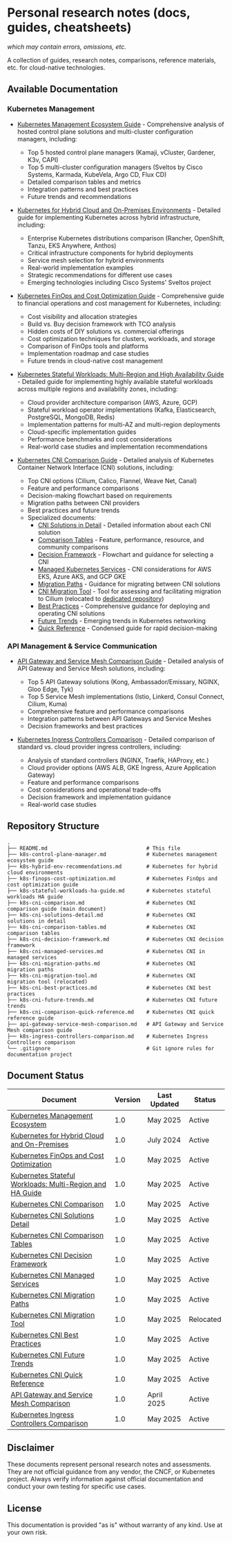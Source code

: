 # Personal research notes (docs, guides, cheatsheets)
_which may contain errors, omissions, etc._

A collection of guides, research notes, comparisons, reference materials, etc. for cloud-native technologies.

## Available Documentation

### Kubernetes Management
- [Kubernetes Management Ecosystem Guide](k8s-control-plane-manager.md) - Comprehensive analysis of hosted control plane solutions and multi-cluster configuration managers, including:
  - Top 5 hosted control plane managers (Kamaji, vCluster, Gardener, K3v, CAPI)
  - Top 5 multi-cluster configuration managers (Sveltos by Cisco Systems, Karmada, KubeVela, Argo CD, Flux CD)
  - Detailed comparison tables and metrics
  - Integration patterns and best practices
  - Future trends and recommendations

- [Kubernetes for Hybrid Cloud and On-Premises Environments](k8s-hybrid-env-recommendations.md) - Detailed guide for implementing Kubernetes across hybrid infrastructure, including:
  - Enterprise Kubernetes distributions comparison (Rancher, OpenShift, Tanzu, EKS Anywhere, Anthos)
  - Critical infrastructure components for hybrid deployments
  - Service mesh selection for hybrid environments
  - Real-world implementation examples
  - Strategic recommendations for different use cases
  - Emerging technologies including Cisco Systems' Sveltos project

- [Kubernetes FinOps and Cost Optimization Guide](k8s-finops-cost-optimization.md) - Comprehensive guide to financial operations and cost management for Kubernetes, including:
  - Cost visibility and allocation strategies
  - Build vs. Buy decision framework with TCO analysis
  - Hidden costs of DIY solutions vs. commercial offerings
  - Cost optimization techniques for clusters, workloads, and storage
  - Comparison of FinOps tools and platforms
  - Implementation roadmap and case studies
  - Future trends in cloud-native cost management

- [Kubernetes Stateful Workloads: Multi-Region and High Availability Guide](k8s-stateful-workloads-ha-guide.md) - Detailed guide for implementing highly available stateful workloads across multiple regions and availability zones, including:
  - Cloud provider architecture comparison (AWS, Azure, GCP)
  - Stateful workload operator implementations (Kafka, Elasticsearch, PostgreSQL, MongoDB, Redis)
  - Implementation patterns for multi-AZ and multi-region deployments
  - Cloud-specific implementation guides
  - Performance benchmarks and cost considerations
  - Real-world case studies and implementation recommendations

- [Kubernetes CNI Comparison Guide](k8s-cni-comparison.md) - Detailed analysis of Kubernetes Container Network Interface (CNI) solutions, including:
  - Top CNI options (Cilium, Calico, Flannel, Weave Net, Canal)
  - Feature and performance comparisons
  - Decision-making flowchart based on requirements
  - Migration paths between CNI providers
  - Best practices and future trends
  - Specialized documents:
    - [CNI Solutions in Detail](k8s-cni-solutions-detail.md) - Detailed information about each CNI solution
    - [Comparison Tables](k8s-cni-comparison-tables.md) - Feature, performance, resource, and community comparisons
    - [Decision Framework](k8s-cni-decision-framework.md) - Flowchart and guidance for selecting a CNI
    - [Managed Kubernetes Services](k8s-cni-managed-services.md) - CNI considerations for AWS EKS, Azure AKS, and GCP GKE
    - [Migration Paths](k8s-cni-migration-paths.md) - Guidance for migrating between CNI solutions
    - [CNI Migration Tool](k8s-cni-migration-tool.md) - Tool for assessing and facilitating migration to Cilium (relocated to [dedicated repository](https://github.com/cmcconnell1/k8s-cni-migration-tool))
    - [Best Practices](k8s-cni-best-practices.md) - Comprehensive guidance for deploying and operating CNI solutions
    - [Future Trends](k8s-cni-future-trends.md) - Emerging trends in Kubernetes networking
    - [Quick Reference](k8s-cni-comparison-quick-reference.md) - Condensed guide for rapid decision-making

### API Management & Service Communication
- [API Gateway and Service Mesh Comparison Guide](api-gateway-service-mesh-comparison.md) - Detailed analysis of API Gateway and Service Mesh solutions, including:
  - Top 5 API Gateway solutions (Kong, Ambassador/Emissary, NGINX, Gloo Edge, Tyk)
  - Top 5 Service Mesh implementations (Istio, Linkerd, Consul Connect, Cilium, Kuma)
  - Comprehensive feature and performance comparisons
  - Integration patterns between API Gateways and Service Meshes
  - Decision frameworks and best practices

- [Kubernetes Ingress Controllers Comparison](k8s-ingress-controllers-comparison.md) - Detailed comparison of standard vs. cloud provider ingress controllers, including:
  - Analysis of standard controllers (NGINX, Traefik, HAProxy, etc.)
  - Cloud provider options (AWS ALB, GKE Ingress, Azure Application Gateway)
  - Feature and performance comparisons
  - Cost considerations and operational trade-offs
  - Decision framework and implementation guidance
  - Real-world case studies

## Repository Structure

```
.
├── README.md                                # This file
├── k8s-control-plane-manager.md             # Kubernetes management ecosystem guide
├── k8s-hybrid-env-recommendations.md        # Kubernetes for hybrid cloud environments
├── k8s-finops-cost-optimization.md          # Kubernetes FinOps and cost optimization guide
├── k8s-stateful-workloads-ha-guide.md       # Kubernetes stateful workloads HA guide
├── k8s-cni-comparison.md                    # Kubernetes CNI comparison guide (main document)
├── k8s-cni-solutions-detail.md              # Kubernetes CNI solutions in detail
├── k8s-cni-comparison-tables.md             # Kubernetes CNI comparison tables
├── k8s-cni-decision-framework.md            # Kubernetes CNI decision framework
├── k8s-cni-managed-services.md              # Kubernetes CNI in managed services
├── k8s-cni-migration-paths.md               # Kubernetes CNI migration paths
├── k8s-cni-migration-tool.md                # Kubernetes CNI migration tool (relocated)
├── k8s-cni-best-practices.md                # Kubernetes CNI best practices
├── k8s-cni-future-trends.md                 # Kubernetes CNI future trends
├── k8s-cni-comparison-quick-reference.md    # Kubernetes CNI quick reference guide
├── api-gateway-service-mesh-comparison.md   # API Gateway and Service Mesh comparison guide
├── k8s-ingress-controllers-comparison.md    # Kubernetes Ingress Controllers comparison
└── .gitignore                               # Git ignore rules for documentation project
```

## Document Status

| Document | Version | Last Updated | Status |
|----------|---------|--------------|--------|
| [Kubernetes Management Ecosystem](k8s-control-plane-manager.md) | 1.0 | May 2025 | Active |
| [Kubernetes for Hybrid Cloud and On-Premises](k8s-hybrid-env-recommendations.md) | 1.0 | July 2024 | Active |
| [Kubernetes FinOps and Cost Optimization](k8s-finops-cost-optimization.md) | 1.0 | May 2025 | Active |
| [Kubernetes Stateful Workloads: Multi-Region and HA Guide](k8s-stateful-workloads-ha-guide.md) | 1.0 | May 2025 | Active |
| [Kubernetes CNI Comparison](k8s-cni-comparison.md) | 1.0 | May 2025 | Active |
| [Kubernetes CNI Solutions Detail](k8s-cni-solutions-detail.md) | 1.0 | May 2025 | Active |
| [Kubernetes CNI Comparison Tables](k8s-cni-comparison-tables.md) | 1.0 | May 2025 | Active |
| [Kubernetes CNI Decision Framework](k8s-cni-decision-framework.md) | 1.0 | May 2025 | Active |
| [Kubernetes CNI Managed Services](k8s-cni-managed-services.md) | 1.0 | May 2025 | Active |
| [Kubernetes CNI Migration Paths](k8s-cni-migration-paths.md) | 1.0 | May 2025 | Active |
| [Kubernetes CNI Migration Tool](k8s-cni-migration-tool.md) | 1.0 | May 2025 | Relocated |
| [Kubernetes CNI Best Practices](k8s-cni-best-practices.md) | 1.0 | May 2025 | Active |
| [Kubernetes CNI Future Trends](k8s-cni-future-trends.md) | 1.0 | May 2025 | Active |
| [Kubernetes CNI Quick Reference](k8s-cni-comparison-quick-reference.md) | 1.0 | May 2025 | Active |
| [API Gateway and Service Mesh Comparison](api-gateway-service-mesh-comparison.md) | 1.0 | April 2025 | Active |
| [Kubernetes Ingress Controllers Comparison](k8s-ingress-controllers-comparison.md) | 1.0 | May 2025 | Active |

## Disclaimer

These documents represent personal research notes and assessments. They are not official guidance from any vendor, the CNCF, or Kubernetes project. Always verify information against official documentation and conduct your own testing for specific use cases.

## License

This documentation is provided "as is" without warranty of any kind. Use at your own risk.